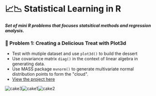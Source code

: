 # 📈📉 Statistical Learning in R 

***Set of mini R problems that focuses statsitical methods  and regression analysis.***


### 🍰 Problem 1: Creating a Delicious Treat with Plot3d


- Test with mutiple dataset and use ```plot3d()``` to  build the dessert
- Use covariance matrix ```diag()``` in the context of linear algebra in generating data.
- Use MASS package ```mvnorm()``` to generate multivariate normal distribution points to form the "cloud". 
- [View the project here](https://github.com/xtenix88/Statistical-Learning-in-R/blob/main/Spherical-Fruit.Rmd)

![cake3](https://user-images.githubusercontent.com/62857660/135530573-08ae7562-d26f-4906-8bb8-5d0214ad1c97.PNG)![cake1](https://user-images.githubusercontent.com/62857660/135530583-8b24b07f-0a9b-4436-b5a9-470bfd41a8d3.PNG)![cake2](https://user-images.githubusercontent.com/62857660/135531562-c9228c59-c786-40d0-8527-35157727761e.PNG)






